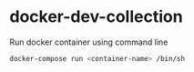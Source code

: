 # docker-dev-collection
Run docker container using command line
```sh
docker-compose run <container-name> /bin/sh
```